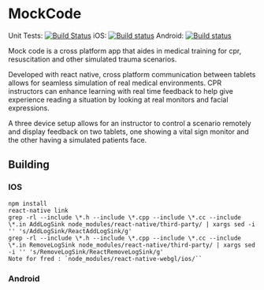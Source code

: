# MockCode
Unit Tests: [![Build Status](https://travis-ci.org/MockCode/MockCode.svg?branch=master)](https://travis-ci.org/MockCode/MockCode)
 iOS: [![Build status](https://build.appcenter.ms/v0.1/apps/b8b57cb3-e3f7-4a43-ba80-f77012d4962f/branches/master/badge)](https://appcenter.ms)
  Android: [![Build status](https://build.appcenter.ms/v0.1/apps/71ec92b4-e66e-418d-b766-2451ac730c6d/branches/master/badge)](https://appcenter.ms)

Mock code is a cross platform app that aides in medical training for cpr, resuscitation and other simulated trauma scenarios.

Developed with react native, cross platform communication between tablets allows for seamless simulation of real medical environments. CPR instructors can enhance learning with real time feedback to help give experience reading a situation by looking at real monitors and facial expressions.

A three device setup allows for an instructor to control a scenario remotely and display feedback on two tablets, one showing a vital sign monitor and the other having a simulated patients face.

## Building
### IOS
```
npm install
react-native link
grep -rl --include \*.h --include \*.cpp --include \*.cc --include \*.in AddLogSink node_modules/react-native/third-party/ | xargs sed -i '' 's/AddLogSink/ReactAddLogSink/g'
grep -rl --include \*.h --include \*.cpp --include \*.cc --include \*.in RemoveLogSink node_modules/react-native/third-party/ | xargs sed -i '' 's/RemoveLogSink/ReactRemoveLogSink/g'
Note for fred : `node_modules/react-native-webgl/ios/``
```

### Android

